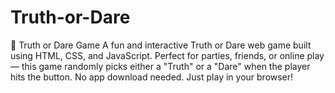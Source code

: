 # Truth-or-Dare
🎲 Truth or Dare Game  A fun and interactive Truth or Dare  web game built using HTML, CSS, and JavaScript. Perfect for parties, friends, or online play — this game randomly picks either a "Truth" or a "Dare" when the player hits the button. No app download needed. Just play in your browser! 
